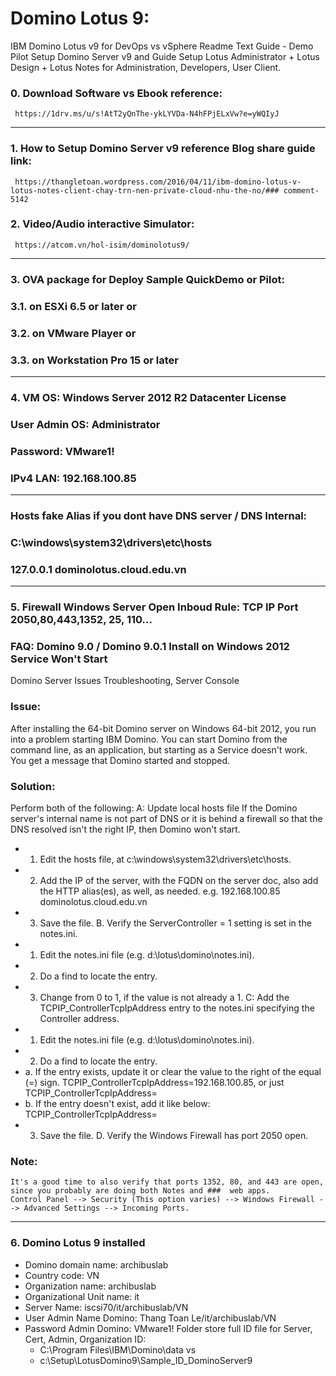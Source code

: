# Domino Lotus 9:
 IBM Domino Lotus v9 for DevOps vs vSphere
 Readme Text Guide - Demo Pilot Setup Domino Server v9  and Guide Setup Lotus Administrator + Lotus Design + Lotus Notes  for Administration, Developers, User Client.
###  0. Download Software vs Ebook reference: 
     https://1drv.ms/u/s!AtT2yQnThe-ykLYVDa-N4hFPjELxVw?e=yWQIyJ
---
###  1. How to Setup Domino Server v9 reference Blog share guide link: 
     https://thangletoan.wordpress.com/2016/04/11/ibm-domino-lotus-v-lotus-notes-client-chay-trn-nen-private-cloud-nhu-the-no/### comment-5142
###  2. Video/Audio interactive Simulator: 
     https://atcom.vn/hol-isim/dominolotus9/
---
###  3. OVA package for Deploy Sample QuickDemo or Pilot: 
### 	3.1. on ESXi 6.5 or later or 
### 	3.2. on VMware Player or 
### 	3.3. on Workstation Pro 15 or later  
--- 
###  4. VM OS: Windows Server 2012 R2 Datacenter License
###  		User Admin OS: Administrator
###  		Password: VMware1!
###  IPv4 LAN: 192.168.100.85
---
###  Hosts fake Alias if you dont have DNS server / DNS Internal:
###  C:\windows\system32\drivers\etc\hosts
###  127.0.0.1  dominolotus.cloud.edu.vn
--- 
###  5. Firewall Windows Server Open Inboud Rule: TCP IP Port 2050,80,443,1352, 25, 110...
###  FAQ: Domino 9.0 / Domino 9.0.1 Install on Windows 2012 Service Won't Start
Domino Server Issues Troubleshooting, Server Console 

### Issue:
  After installing the 64-bit Domino server on Windows 64-bit 2012, you run into a problem starting IBM Domino. You can 
  start Domino from the command line, as an application, but starting as a Service doesn't work. You get a message that Domino started and stopped.

###  Solution:
   Perform both of the following:
   A: Update local hosts file
   If the Domino server's internal name is not part of DNS or it is behind a firewall so that the DNS resolved isn't the 
   right IP, then Domino won't start.
-  1. Edit the hosts file, at c:\windows\system32\drivers\etc\hosts.
-  2. Add the IP of the server, with the FQDN on the server doc, also add the HTTP alias(es), as well, as needed.
  e.g. 192.168.100.85 dominolotus.cloud.edu.vn
-  3. Save the file.
   B. Verify the ServerController = 1 setting is set in the notes.ini.
-  1. Edit the notes.ini file (e.g. d:\lotus\domino\notes.ini).
-  2. Do a find to locate the entry.
-  3. Change from 0 to 1, if the value is not already a 1.
   C: Add the TCPIP_ControllerTcpIpAddress entry to the notes.ini specifying the Controller address.
-  1. Edit the notes.ini file (e.g. d:\lotus\domino\notes.ini).
-  2. Do a find to locate the entry.
-  a. If the entry exists, update it or clear the value to the right of the equal (=) sign.
  TCPIP_ControllerTcpIpAddress=192.168.100.85, or just TCPIP_ControllerTcpIpAddress=
-  b. If the entry doesn't exist, add it like below: TCPIP_ControllerTcpIpAddress=
-  3. Save the file.
   D. Verify the Windows Firewall has port 2050 open.
   
###  Note: 
    It's a good time to also verify that ports 1352, 80, and 443 are open, since you probably are doing both Notes and ###  web apps.
    Control Panel --> Security (This option varies) --> Windows Firewall --> Advanced Settings --> Incoming Ports.
---
###  6. Domino Lotus 9 installed
-  Domino domain name: archibuslab
-  Country code: VN
-  Organization name: archibuslab
-  Organizational Unit name: it
-  Server Name: iscsi70/it/archibuslab/VN
-  User Admin Name Domino: Thang Toan Le/it/archibuslab/VN
-  Password Admin Domino: VMware1!
   Folder store full ID file for Server, Cert, Admin, Organization ID: 
   + C:\Program Files\IBM\Domino\data vs 
   + c:\Setup\LotusDomino9\Sample_ID_DominoServer9

